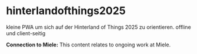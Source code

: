 # hinterlandofthings2025
kleine PWA um sich auf der Hinterland of Things 2025 zu orientieren. offline und client-seitig

**Connection to Miele:** This content relates to ongoing work at Miele.
